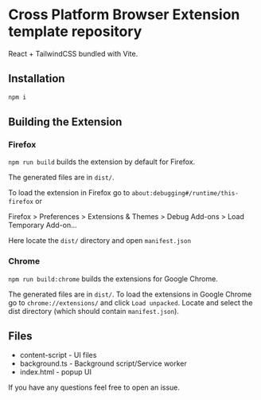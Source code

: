 # Cross Platform Browser Extension template repository

React + TailwindCSS bundled with Vite.

## Installation

```bash
npm i
```

## Building the Extension

### Firefox

`npm run build` builds the extension by default for Firefox.

The generated files are in `dist/`.

To load the extension in Firefox go to `about:debugging#/runtime/this-firefox` or

Firefox > Preferences > Extensions & Themes > Debug Add-ons > Load Temporary Add-on...

Here locate the `dist/` directory and open `manifest.json`

### Chrome

`npm run build:chrome` builds the extensions for Google Chrome.

The generated files are in `dist/`.
To load the extensions in Google Chrome go to `chrome://extensions/` and click `Load unpacked`. Locate and select the dist directory (which should contain `manifest.json`).

## Files

-   content-script - UI files
-   background.ts - Background script/Service worker
-   index.html - popup UI

If you have any questions feel free to open an issue.
